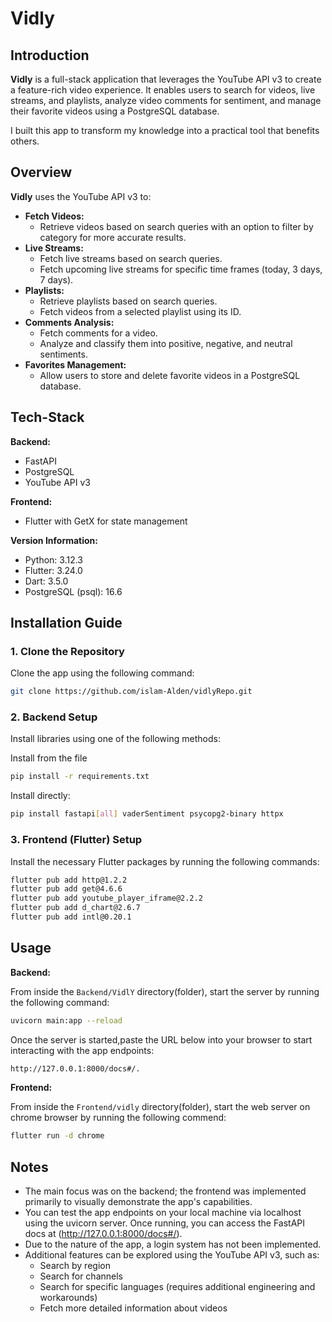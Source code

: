 # Vidly

## Introduction

**Vidly** is a full-stack application that leverages the YouTube API v3 to create a feature-rich video experience. It enables users to search for videos, live streams, and playlists, analyze video comments for sentiment, and manage their favorite videos using a PostgreSQL database.

I built this app to transform my knowledge into a practical tool that benefits others.

## Overview

**Vidly** uses the YouTube API v3 to:

- **Fetch Videos:**
  -  Retrieve videos based on search queries with an option to filter by category for more accurate results.
- **Live Streams:**
  - Fetch live streams based on search queries.
  - Fetch upcoming live streams for specific time frames (today, 3 days, 7 days).
- **Playlists:**
  - Retrieve playlists based on search queries.
  - Fetch videos from a selected playlist using its ID.
- **Comments Analysis:**
  - Fetch comments for a video.
  - Analyze and classify them into positive, negative, and neutral sentiments.
- **Favorites Management:**
  - Allow users to store and delete favorite videos in a PostgreSQL database.

## Tech-Stack

**Backend:**
- FastAPI
- PostgreSQL
- YouTube API v3

**Frontend:**
- Flutter with GetX for state management

**Version Information:**
- Python: 3.12.3
- Flutter: 3.24.0
- Dart: 3.5.0
- PostgreSQL (psql): 16.6

## Installation Guide

### 1. Clone the Repository

Clone the app using the following command:
```bash
git clone https://github.com/islam-Alden/vidlyRepo.git
```
### 2. Backend Setup

Install libraries using one of the following methods:

Install from the file
  ```bash
  pip install -r requirements.txt
```
Install directly:
```bash
pip install fastapi[all] vaderSentiment psycopg2-binary httpx
```
### 3. Frontend (Flutter) Setup

Install the necessary Flutter packages by running the following commands:
```bash
flutter pub add http@1.2.2
flutter pub add get@4.6.6
flutter pub add youtube_player_iframe@2.2.2
flutter pub add d_chart@2.6.7
flutter pub add intl@0.20.1
```

## Usage
**Backend:**

From inside the `Backend/VidlY` directory(folder), start the server by running the following command:
```bash
uvicorn main:app --reload
```

Once the server is started,paste the URL below into your browser to start interacting with the app endpoints:
```bash
http://127.0.0.1:8000/docs#/.
```
 
**Frontend:**

From inside the `Frontend/vidly` directory(folder), start the web server on chrome browser by running the following commend:
```bash
flutter run -d chrome
```
## Notes

- The main focus was on the backend; the frontend was implemented primarily to visually demonstrate the app's capabilities.
- You can test the app endpoints on your local machine via localhost using the uvicorn server. Once running, you can access the FastAPI docs at (http://127.0.0.1:8000/docs#/).
- Due to the nature of the app, a login system has not been implemented.
- Additional features can be explored using the YouTube API v3, such as:
  - Search by region
  - Search for channels
  - Search for specific languages (requires additional engineering and workarounds)
  - Fetch more detailed information about videos
